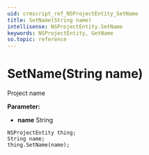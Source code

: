 ```yaml
---
uid: crmscript_ref_NSProjectEntity_SetName
title: SetName(String name)
intellisense: NSProjectEntity.SetName
keywords: NSProjectEntity, GetName
so.topic: reference
---
```


# SetName(String name)

Project name

**Parameter:** 
 - **name** String

```crmscript
NSProjectEntity thing;
String name;
thing.SetName(name);
```


